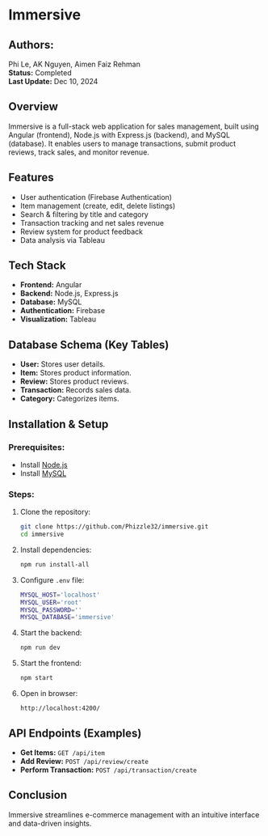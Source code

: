 # Immersive

## Authors:
Phi Le, AK Nguyen, Aimen Faiz Rehman  
**Status:** Completed  
**Last Update:** Dec 10, 2024  

## Overview
Immersive is a full-stack web application for sales management, built using Angular (frontend), Node.js with Express.js (backend), and MySQL (database). It enables users to manage transactions, submit product reviews, track sales, and monitor revenue.

## Features
- User authentication (Firebase Authentication)
- Item management (create, edit, delete listings)
- Search & filtering by title and category
- Transaction tracking and net sales revenue
- Review system for product feedback
- Data analysis via Tableau

## Tech Stack
- **Frontend:** Angular
- **Backend:** Node.js, Express.js
- **Database:** MySQL
- **Authentication:** Firebase
- **Visualization:** Tableau

## Database Schema (Key Tables)
- **User:** Stores user details.
- **Item:** Stores product information.
- **Review:** Stores product reviews.
- **Transaction:** Records sales data.
- **Category:** Categorizes items.

## Installation & Setup
### Prerequisites:
- Install [Node.js](https://nodejs.org/en)
- Install [MySQL](https://dev.mysql.com/downloads/mysql/)

### Steps:
1. Clone the repository:
   ```sh
   git clone https://github.com/Phizzle32/immersive.git
   cd immersive
   ```
2. Install dependencies:
   ```sh
   npm run install-all
   ```
3. Configure `.env` file:
   ```sh
   MYSQL_HOST='localhost'
   MYSQL_USER='root'
   MYSQL_PASSWORD=''
   MYSQL_DATABASE='immersive'
   ```
4. Start the backend:
   ```sh
   npm run dev
   ```
5. Start the frontend:
   ```sh
   npm start
   ```
6. Open in browser:
   ```
   http://localhost:4200/
   ```

## API Endpoints (Examples)
- **Get Items:** `GET /api/item`
- **Add Review:** `POST /api/review/create`
- **Perform Transaction:** `POST /api/transaction/create`

## Conclusion
Immersive streamlines e-commerce management with an intuitive interface and data-driven insights.

